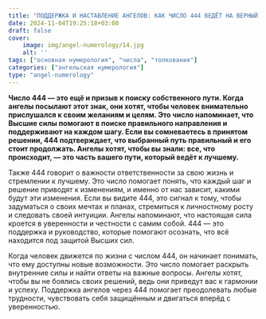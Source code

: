 ```yaml
---
title: "ПОДДЕРЖКА И НАСТАВЛЕНИЕ АНГЕЛОВ: КАК ЧИСЛО 444 ВЕДЁТ НА ВЕРНЫЙ ПУТЬ"
date: 2024-11-04T19:25:18+03:00
draft: false
cover:
    image: img/angel-numerology/14.jpg
    alt: ''
tags: ["основная нумерология", "числа", "толкования"]
categories: ["ангельская нумерология"]
type: "angel-numerology"
---
```


**Число 444 — это ещё и призыв к поиску собственного пути. Когда ангелы посылают этот знак, они хотят, чтобы человек внимательно прислушался к своим желаниям и целям. Это число напоминает, что Высшие силы помогают в поиске правильного направления и поддерживают на каждом шагу. Если вы сомневаетесь в принятом решении, 444 подтверждает, что выбранный путь правильный и его стоит продолжать. Ангелы хотят, чтобы вы знали: все, что происходит, — это часть вашего пути, который ведёт к лучшему.**

Также 444 говорит о важности ответственности за свою жизнь и стремлении к лучшему. Это число помогает понять, что каждый шаг и решение приводят к изменениям, и именно от нас зависит, какими будут эти изменения. Если вы видите 444, это сигнал к тому, чтобы задуматься о своих мечтах и планах, стремиться к личностному росту и следовать своей интуиции. Ангелы напоминают, что настоящая сила кроется в уверенности и честности с самим собой. 444 — это поддержка и руководство, которые помогают осознать, что всё находится под защитой Высших сил.

Когда человек движется по жизни с числом 444, он начинает понимать, что ему доступны новые возможности. Это число помогает раскрыть внутренние силы и найти ответы на важные вопросы. Ангелы хотят, чтобы вы не боялись своих решений, ведь они приведут вас к гармонии и успеху. Поддержка ангелов через 444 помогает преодолевать любые трудности, чувствовать себя защищённым и двигаться вперёд с уверенностью.

